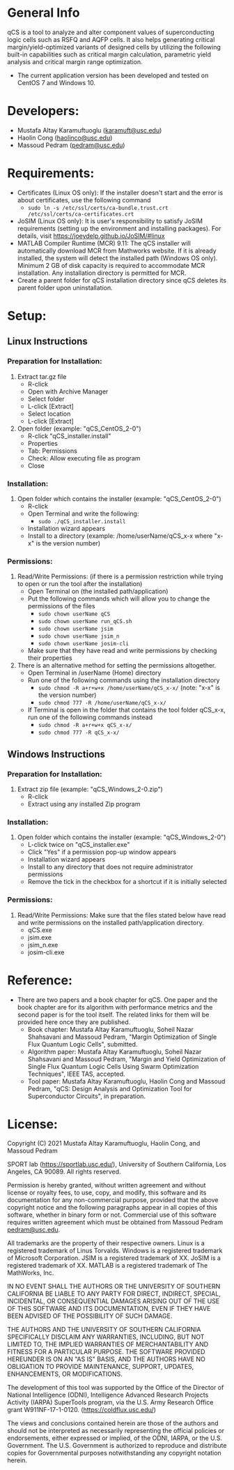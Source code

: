 # General Info
qCS is a tool to analyze and alter component values of superconducting logic cells such as RSFQ and AQFP cells. It also helps generating critical margin/yield-optimized variants of designed cells by utilizing the following built-in capabilities such as critical margin calculation, parametric yield analysis and critical margin range optimization.

- The current application version has been developed and tested on CentOS 7 and Windows 10.

# Developers:
- Mustafa Altay Karamuftuoglu (<karamuft@usc.edu>)
- Haolin Cong (<haolinco@usc.edu>)
- Massoud Pedram (<pedram@usc.edu>)

# Requirements:
- Certificates (Linux OS only): If the installer doesn't start and the error is about certificates, use the following command
	* `sudo ln -s /etc/ssl/certs/ca-bundle.trust.crt /etc/ssl/certs/ca-certificates.crt`
- JoSIM (Linux OS only): It is user's responsibility to satisfy JoSIM requirements (setting up the environment and installing packages). For details, visit https://joeydelp.github.io/JoSIM/#linux
- MATLAB Compiler Runtime (MCR) 9.11: The qCS installer will automatically download MCR from Mathworks website. If it is already installed, the system will detect the installed path (Windows OS only). Minimum 2 GB of disk capacity is required to accommodate MCR installation. Any installation directory is permitted for MCR.
- Create a parent folder for qCS installation directory since qCS deletes its parent folder upon uninstallation.

# Setup:
## Linux Instructions
### Preparation for Installation:
1. Extract tar.gz file
	* R-click
	* Open with Archive Manager
	* Select folder
	* L-click [Extract]
	* Select location
	* L-click [Extract]
2. Open folder (example: "qCS_CentOS_2-0")
	* R-click "qCS_installer.install"
	* Properties
	* Tab: Permissions
	* Check: Allow executing file as program
	* Close

### Installation:
1. Open folder which contains the installer (example: "qCS_CentOS_2-0")
	* R-click
	* Open Terminal and write the following:
		* `sudo ./qCS_installer.install`
	* Installation wizard appears
	* Install to a directory (example: /home/userName/qCS_x-x where "x-x" is the version number)

### Permissions:
1. Read/Write Permissions: (if there is a permission restriction while trying to open or run the tool after the installation)
	* Open Terminal on (the installed path/application)
	* Put the following commands which will allow you to change the permissions of the files
		* `sudo chown userName qCS`
		* `sudo chown userName run_qCS.sh`
		* `sudo chown userName jsim`
		* `sudo chown userName jsim_n`
		* `sudo chown userName josim-cli`
	* Make sure that they have read and write permissions by checking their properties
2. There is an alternative method for setting the permissions altogether.
	* Open Terminal in /userName (Home) directory
	* Run one of the following commands using the installation directory
		* `sudo chmod -R a+r+w+x /home/userName/qCS_x-x/` (note: "x-x" is the version number)
		* `sudo chmod 777 -R /home/userName/qCS_x-x/`
	* If Terminal is open in the folder that contains the tool folder qCS_x-x, run one of the following commands instead
		* `sudo chmod -R a+r+w+x qCS_x-x/`
		* `sudo chmod 777 -R qCS_x-x/`

## Windows Instructions
### Preparation for Installation:
1. Extract zip file (example: "qCS_Windows_2-0.zip")
	* R-click
	* Extract using any installed Zip program

### Installation:
1. Open folder which contains the installer (example: "qCS_Windows_2-0")
	* L-click twice on "qCS_installer.exe"
	* Click "Yes" if a permission pop-up window appears
	* Installation wizard appears
	* Install to any directory that does not require administrator permissions
	* Remove the tick in the checkbox for a shortcut if it is initially selected

### Permissions:
1. Read/Write Permissions: Make sure that the files stated below have read and write permissions on the installed path/application directory.
	* qCS.exe
	* jsim.exe
	* jsim_n.exe
	* josim-cli.exe

# Reference:
- There are two papers and a book chapter for qCS. One paper and the book chapter are for its algorithm with performance metrics and the second paper is for the tool itself. The related links for them will be provided here once they are published.
	- Book chapter: Mustafa Altay Karamuftuoglu, Soheil Nazar Shahsavani and Massoud Pedram, "Margin Optimization of Single Flux Quantum Logic Cells", submitted.
	- Algorithm paper: Mustafa Altay Karamuftuoglu, Soheil Nazar Shahsavani and Massoud Pedram, "Margin and Yield Optimization of Single Flux Quantum Logic Cells Using Swarm Optimization Techniques", IEEE TAS, accepted.
	- Tool paper: Mustafa Altay Karamuftuoglu, Haolin Cong and Massoud Pedram, "qCS: Design Analysis and Optimization Tool for Superconductor Circuits", in preparation.

# License:
Copyright (C) 2021 Mustafa Altay Karamuftuoglu, Haolin Cong, and Massoud Pedram

SPORT lab (https://sportlab.usc.edu/), University of Southern California, Los Angeles, CA 90089. All rights reserved.

Permission is hereby granted, without written agreement and without license or royalty fees, to use, copy, and modify, this software and its documentation for any non-commercial purpose, provided that the above copyright notice and the following paragraphs appear in all copies of this software, whether in binary form or not. Commercial use of this software requires written agreement which must be obtained from Massoud Pedram <pedram@usc.edu>.

All trademarks are the property of their respective owners.
Linux is a registered trademark of Linus Torvalds.
Windows is a registered trademark of Microsoft Corporation.
JSIM is a registered trademark of XX.
JoSIM is a registered trademark of XX.
MATLAB is a registered trademark of The MathWorks, Inc.

IN NO EVENT SHALL THE AUTHORS OR THE UNIVERSITY OF SOUTHERN CALIFORNIA BE LIABLE TO ANY PARTY FOR DIRECT, INDIRECT, SPECIAL, INCIDENTAL, OR CONSEQUENTIAL DAMAGES ARISING OUT OF THE USE OF THIS SOFTWARE AND ITS DOCUMENTATION, EVEN IF THEY HAVE BEEN ADVISED OF THE POSSIBILITY OF SUCH DAMAGE.

THE AUTHORS AND THE UNIVERSITY OF SOUTHERN CALIFORNIA SPECIFICALLY DISCLAIM ANY WARRANTIES, INCLUDING, BUT NOT LIMITED TO, THE IMPLIED WARRANTIES OF MERCHANTABILITY AND FITNESS FOR A PARTICULAR PURPOSE. THE SOFTWARE PROVIDED HEREUNDER IS ON AN "AS IS" BASIS, AND THE AUTHORS HAVE NO OBLIGATION TO PROVIDE MAINTENANCE, SUPPORT, UPDATES, ENHANCEMENTS, OR MODIFICATIONS.

The development of this tool was supported by the Office of the Director of National Intelligence (ODNI), Intelligence Advanced Research Projects Activity (IARPA) SuperTools program, via the U.S. Army Research Office grant W911NF-17-1-0120. (https://coldflux.usc.edu/)

The views and conclusions contained herein are those of the authors and should not be interpreted as necessarily representing the official policies or endorsements, either expressed or implied, of the ODNI, IARPA, or the U.S. Government. The U.S. Government is authorized to reproduce and distribute copies for Governmental purposes notwithstanding any copyright notation herein.
